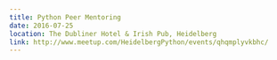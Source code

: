 ```yaml
---
title: Python Peer Mentoring
date: 2016-07-25
location: The Dubliner Hotel & Irish Pub, Heidelberg
link: http://www.meetup.com/HeidelbergPython/events/qhqmplyvkbhc/
---
```

